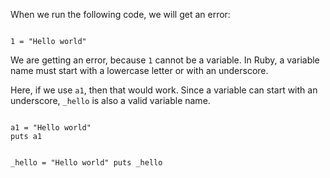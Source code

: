 When we run the following code,
we will get an error:

<codeblock language="ruby" type="lesson">
<code>
1 = "Hello world"
</code>
</codeblock>

We are getting an error,
because `1` cannot be a variable.
In Ruby, a variable name must start
with a lowercase letter or with an underscore.

Here, if we use `a1`,
then that would work.
Since a variable can start
with an underscore, `_hello`
is also a valid variable name.

<codeblock language="ruby" type="lesson">
<code>
a1 = "Hello world"
puts a1

_hello = "Hello world"
puts _hello
</code>
</codeblock>